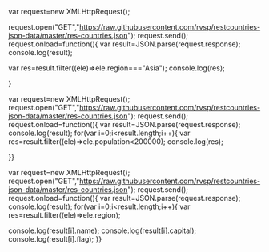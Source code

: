 

var request=new XMLHttpRequest();

request.open("GET","https://raw.githubusercontent.com/rvsp/restcountries-json-data/master/res-countries.json");
request.send();
request.onload=function(){
var result=JSON.parse(request.response);
console.log(result);

var res=result.filter((ele)=>ele.region==="Asia");
console.log(res);

}




var request=new XMLHttpRequest();
request.open("GET","https://raw.githubusercontent.com/rvsp/restcountries-json-data/master/res-countries.json");
request.send();
request.onload=function(){
    var result=JSON.parse(request.response);
    console.log(result);
for(var i=0;i<result.length;i++){
  var res=result.filter((ele)=>ele.population<200000);
  console.log(res);

}}



var request=new XMLHttpRequest();
request.open("GET","https://raw.githubusercontent.com/rvsp/restcountries-json-data/master/res-countries.json");
request.send();
request.onload=function(){
    var result=JSON.parse(request.response);
    console.log(result);
    for(var i=0;i<result.length;i++){
  var res=result.filter((ele)=>ele.region);
 
 console.log(result[i].name);
 console.log(result[i].capital);
 console.log(result[i].flag);
}}


